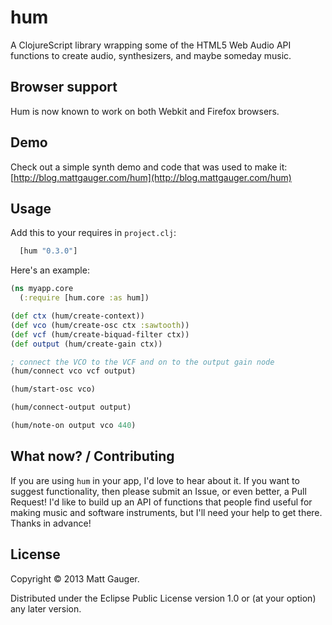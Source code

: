 # hum

A ClojureScript library wrapping some of the HTML5 Web Audio API functions to create audio, synthesizers, and maybe someday music.

## Browser support

Hum is now known to work on both Webkit and Firefox browsers.

## Demo

Check out a simple synth demo and code that was used to make it: [http://blog.mattgauger.com/hum](http://blog.mattgauger.com/hum)

## Usage
Add this to your requires in `project.clj`:

```clojure
  [hum "0.3.0"]
```

Here's an example:
```clojure
(ns myapp.core
  (:require [hum.core :as hum])

(def ctx (hum/create-context))
(def vco (hum/create-osc ctx :sawtooth))
(def vcf (hum/create-biquad-filter ctx))
(def output (hum/create-gain ctx))

; connect the VCO to the VCF and on to the output gain node
(hum/connect vco vcf output)

(hum/start-osc vco)

(hum/connect-output output)

(hum/note-on output vco 440)
```

## What now? / Contributing

If you are using `hum` in your app, I'd love to hear about it. If you want to suggest functionality, then please submit an Issue, or even better, a Pull Request! I'd like to build up an API of functions that people find useful for making music and software instruments, but I'll need your help to get there. Thanks in advance!

## License

Copyright © 2013 Matt Gauger.

Distributed under the Eclipse Public License version 1.0 or (at
your option) any later version.
